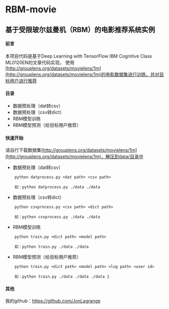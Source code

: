 # RBM-movie
## 基于受限玻尔兹曼机（RBM）的电影推荐系统实例
#### 前言
本项目代码是基于Deep Learning with TensorFlow IBM Cognitive Class ML0120EN的文章代码实现，
使用[http://grouplens.org/datasets/movielens/1m](http://grouplens.org/datasets/movielens/1m)的电影数据集进行训练，并对目标用户进行推荐

#### 目录
* 数据预处理（dat转csv）
* 数据预处理（csv转dict）
* RBM模型训练
* RBM模型预测（给目标用户推荐）

#### 快速开始
请自行下载数据集[http://grouplens.org/datasets/movielens/1m](http://grouplens.org/datasets/movielens/1m)，解压到data/目录中

* 数据预处理（dat转csv）
```
    python datprocess.py <dat path> <csv path>
    
    如：python datprocess.py ./data ./data
```   
    
* 数据预处理（csv转dict）
```
    python csvprocess.py <csv path> <dict path>
    
    如：python csvprocess.py ./data ./data
```    

* RBM模型训练
```
    python train.py <dict path> <model path>
    
    如：python train.py ./data ./data
```    

* RBM模型预测（给目标用户推荐）
```
    python train.py <dict path> <model path> <log path> <user id>
    
    如：python train.py ./data ./data ./data 1
```
#### 其他
我的github：https://github.com/JonLagrange
